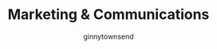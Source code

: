 ---
layout: person
image: ginny.jpg
name: Ginny Townsend
author: ginnytownsend
title: Marketing & Communications
order: 14

social: 
  - account: twitter
    username: GinnySTownsend
  - account: facebook
    username: ginnysarahtownsend
  - account: instagram
    username: ginnystownsend
  - account: spotify
    username: 1253487778

bio: ""
---